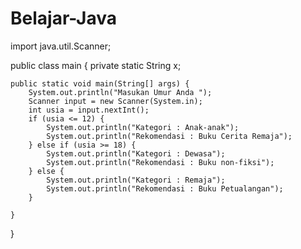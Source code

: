 # Belajar-Java

import java.util.Scanner;

public class main {
    private static String x;

    public static void main(String[] args) {
        System.out.println("Masukan Umur Anda ");
        Scanner input = new Scanner(System.in);
        int usia = input.nextInt();
        if (usia <= 12) {
            System.out.println("Kategori : Anak-anak");
            System.out.println("Rekomendasi : Buku Cerita Remaja");
        } else if (usia >= 18) {
            System.out.println("Kategori : Dewasa");
            System.out.println("Rekomendasi : Buku non-fiksi");
        } else {
            System.out.println("Kategori : Remaja");
            System.out.println("Rekomendasi : Buku Petualangan");
        }

    }
}
